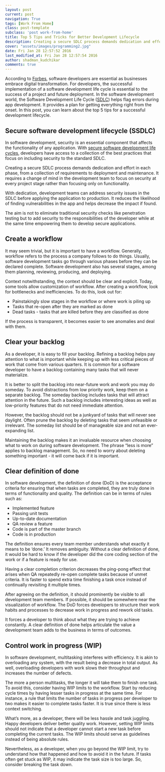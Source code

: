 ```yaml
---
layout: post
current: post
navigation: True
tags: [Work From Home]
class: post-template
subclass: 'post work-from-home'
title: Top 5 Tips and Tricks for Better Development Lifecycle
description: Creating a secure SDLC process demands dedication and effort in each phase, from a collection of requirements to deployment and maintenance. It requires a change of mind in the development team to focus on security at every project stage rather than focusing only on functionality. 
cover: "assets/images/programming2.jpg"
date: Fri Jan 28 12:57:52 2016
last_modified_at: Fri Jan 28 12:57:54 2016
author: shadman_kudchikar
comments: true
---
```




According to [Forbes](https://www.forbes.com/sites/forbestechcouncil/2021/04/13/analyzing-the-software-engineer-shortage/?sh=6d882766321c), software developers are essential as businesses embrace digital transformation. For developers, the successful implementation of a software development life cycle is essential to the success of a project and future deployment. In the software development world, the Software Development Life Cycle ([SDLC](https://en.wikipedia.org/wiki/Systems_development_life_cycle)) helps flag errors during app development. It provides a plan for getting everything right from the onset. In this post, you can learn about the top 5 tips for a successful development lifecycle. 

## Secure software development lifecycle (SSDLC)

In software development, security is an essential component that affects the functionality of any application. With [secure](https://snyk.io/learn/secure-sdlc/)[ ](https://snyk.io/learn/secure-sdlc/)[software](https://snyk.io/learn/secure-sdlc/)[ ](https://snyk.io/learn/secure-sdlc/)[development](https://snyk.io/learn/secure-sdlc/)[ ](https://snyk.io/learn/secure-sdlc/)[life](https://snyk.io/learn/secure-sdlc/)[ ](https://snyk.io/learn/secure-sdlc/)[cycles](https://snyk.io/learn/secure-sdlc/), developers have access to a collection of the best practices that focus on including security to the standard SDLC. 

Creating a secure SDLC process demands dedication and effort in each phase, from a collection of requirements to deployment and maintenance. It requires a change of mind in the development team to focus on security at every project stage rather than focusing only on functionality. 

With dedication, development teams can address security issues in the SDLC before applying the application to production. It reduces the likelihood of finding vulnerabilities in the app and helps decrease the impact if found. 

The aim is not to eliminate traditional security checks like penetration testing but to add security to the responsibilities of the developer while at the same time empowering them to develop secure applications. 

## Create a workflow

It may seem trivial, but it is important to have a workflow. Generally, workflow refers to the process a company follows to do things. Usually, software development tasks go through various phases before they can be declared complete. Software development also has several stages, among them planning, reviewing, producing, and deploying. 

Context notwithstanding, the context should be clear and explicit. Today, some tools allow customization of workflow. After creating a workflow, look for bottlenecks and inefficiencies. To do this, look out for: 

- Painstakingly slow stages in the workflow or where work is piling up 
- Tasks that re-open after they are marked as done
- Dead tasks - tasks that are killed before they are classified as done 

If the process is transparent, it becomes easier to see anomalies and deal with them. 

## Clear your backlog

As a developer, it is easy to fill your backlog. Refining a backlog helps pay attention to what is important while keeping up with less critical pieces of work that come from various quarters. It is common for a software developer to have a backlog containing many tasks that will never materialize. 

It is better to split the backlog into near-future work and work you may do someday. To avoid distractions from low priority work, keep them on a separate backlog. The someday backlog includes tasks that will attract attention in the future. Such a backlog includes interesting ideas as well as low-priority features that do not need immediate attention. 

However, the backlog should not be a junkyard of tasks that will never see daylight. Often prune the backlog by deleting tasks that seem unfeasible or irrelevant. The someday list should be of manageable size and not an ever-expanding list. 

Maintaining the backlog makes it an invaluable resource when choosing what to work on during software development. The phrase “less is more” applies to backlog management. So, no need to worry about deleting something important - it will come back if it is important. 

## Clear definition of done 

In software development, the definition of done (DoD) is the acceptance criteria for ensuring that when tasks are completed, they are truly done in terms of functionality and quality. The definition can be in terms of rules such as: 

- Implemented feature
- Passing unit tests 
- Up-to-date documentation
- QA review a feature
- Code is part of the master branch
- Code is in production

The definition ensures every team member understands what exactly it means to be ‘done.’ It removes ambiguity. Without a clear definition of done, it would be hard to know if the developer did the core coding section of the work or if a feature is ready for use. 

Having a clear completion criterion decreases the ping-pong effect that arises when QA repeatedly re-open complete tasks because of unmet criteria. It is faster to spend extra time finishing a task once instead of continually revisiting it multiple times. 

After agreeing on the definition, it should prominently be visible to all development team members. If possible, it should be somewhere near the visualization of workflow. The DoD forces developers to structure their work habits and processes to decrease work in progress and rework old tasks. 

It forces a developer to think about what they are trying to achieve constantly. A clear definition of done helps articulate the value a development team adds to the business in terms of outcomes. 

## Control work in progress (WIP)

In software development, multitasking interferes with efficiency. It is akin to overloading any system, with the result being a decrease in total output. As well, overloading developers with work slows their throughput and increases the number of defects. 

The more a person multitasks, the longer it will take them to finish one task. To avoid this, consider having WIP limits to the workflow. Start by reducing cycle times by having lesser tasks in progress at the same time. For instance, a rule that limits the number of tasks in progress per developer to two makes it easier to complete tasks faster. It is true since there is less context switching. 

What’s more, as a developer, there will be less hassle and task juggling. Happy developers deliver better quality work. However, setting WIP limits should not indicate that a developer cannot start a new task before completing the current tasks. The WIP limits should serve as guidelines instead of being absolute rules. 

Nevertheless, as a developer, when you go beyond the WIP limit, try to understand how that happened and how to avoid it in the future. If tasks often get stuck as WIP, it may indicate the task size is too large. So, consider breaking the task down. 
